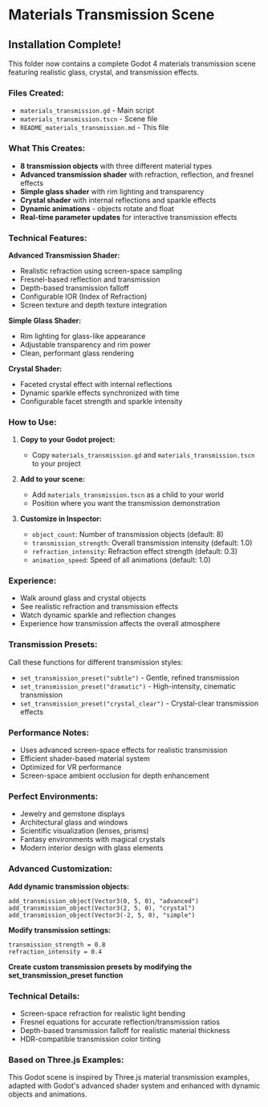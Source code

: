 # Materials Transmission Scene

## Installation Complete!

This folder now contains a complete Godot 4 materials transmission scene featuring realistic glass, crystal, and transmission effects.

### Files Created:
- `materials_transmission.gd` - Main script
- `materials_transmission.tscn` - Scene file  
- `README_materials_transmission.md` - This file

### What This Creates:
- **8 transmission objects** with three different material types
- **Advanced transmission shader** with refraction, reflection, and fresnel effects
- **Simple glass shader** with rim lighting and transparency
- **Crystal shader** with internal reflections and sparkle effects
- **Dynamic animations** - objects rotate and float
- **Real-time parameter updates** for interactive transmission effects

### Technical Features:
**Advanced Transmission Shader:**
- Realistic refraction using screen-space sampling
- Fresnel-based reflection and transmission
- Depth-based transmission falloff
- Configurable IOR (Index of Refraction)
- Screen texture and depth texture integration

**Simple Glass Shader:**
- Rim lighting for glass-like appearance
- Adjustable transparency and rim power
- Clean, performant glass rendering

**Crystal Shader:**
- Faceted crystal effect with internal reflections
- Dynamic sparkle effects synchronized with time
- Configurable facet strength and sparkle intensity

### How to Use:

1. **Copy to your Godot project:**
   - Copy `materials_transmission.gd` and `materials_transmission.tscn` to your project

2. **Add to your scene:**
   - Add `materials_transmission.tscn` as a child to your world
   - Position where you want the transmission demonstration

3. **Customize in Inspector:**
   - `object_count`: Number of transmission objects (default: 8)
   - `transmission_strength`: Overall transmission intensity (default: 1.0)
   - `refraction_intensity`: Refraction effect strength (default: 0.3)
   - `animation_speed`: Speed of all animations (default: 1.0)

### Experience:
- Walk around glass and crystal objects
- See realistic refraction and transmission effects
- Watch dynamic sparkle and reflection changes
- Experience how transmission affects the overall atmosphere

### Transmission Presets:
Call these functions for different transmission styles:
- `set_transmission_preset("subtle")` - Gentle, refined transmission
- `set_transmission_preset("dramatic")` - High-intensity, cinematic transmission
- `set_transmission_preset("crystal_clear")` - Crystal-clear transmission effects

### Performance Notes:
- Uses advanced screen-space effects for realistic transmission
- Efficient shader-based material system
- Optimized for VR performance
- Screen-space ambient occlusion for depth enhancement

### Perfect Environments:
- Jewelry and gemstone displays
- Architectural glass and windows
- Scientific visualization (lenses, prisms)
- Fantasy environments with magical crystals
- Modern interior design with glass elements

### Advanced Customization:
**Add dynamic transmission objects:**
```gdscript
add_transmission_object(Vector3(0, 5, 0), "advanced")
add_transmission_object(Vector3(2, 5, 0), "crystal")
add_transmission_object(Vector3(-2, 5, 0), "simple")
```

**Modify transmission settings:**
```gdscript
transmission_strength = 0.8
refraction_intensity = 0.4
```

**Create custom transmission presets by modifying the set_transmission_preset function**

### Technical Details:
- Screen-space refraction for realistic light bending
- Fresnel equations for accurate reflection/transmission ratios
- Depth-based transmission falloff for realistic material thickness
- HDR-compatible transmission color tinting

### Based on Three.js Examples:
This Godot scene is inspired by Three.js material transmission examples, adapted with Godot's advanced shader system and enhanced with dynamic objects and animations.
